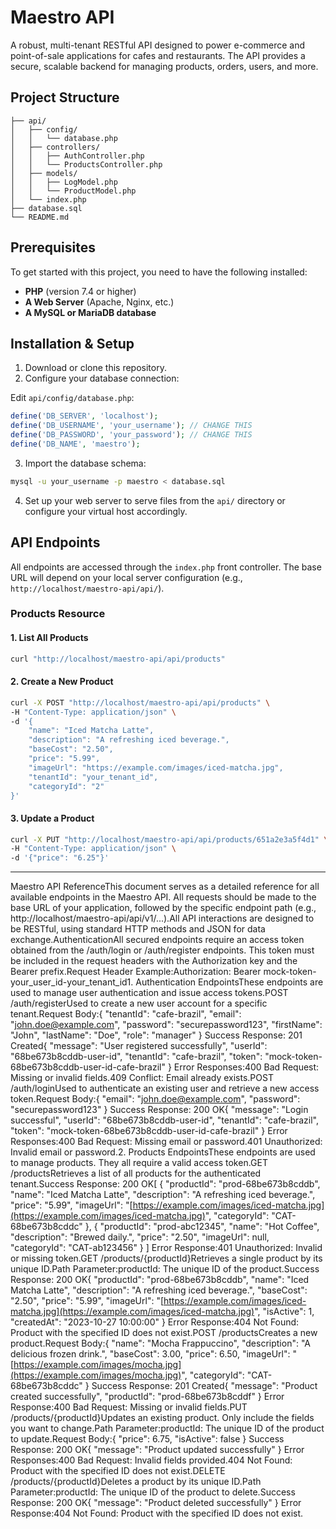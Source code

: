 # Maestro API

A robust, multi-tenant RESTful API designed to power e-commerce and point-of-sale applications for cafes and restaurants. The API provides a secure, scalable backend for managing products, orders, users, and more.

## Project Structure

```
├── api/
│   ├── config/
│   │   └── database.php
│   ├── controllers/
│   │   ├── AuthController.php
│   │   └── ProductsController.php
│   ├── models/
│   │   ├── LogModel.php
│   │   └── ProductModel.php
│   └── index.php
├── database.sql
└── README.md
```

## Prerequisites

To get started with this project, you need to have the following installed:
- **PHP** (version 7.4 or higher)
- **A Web Server** (Apache, Nginx, etc.)
- **A MySQL or MariaDB database**

## Installation & Setup

1. Download or clone this repository.
2. Configure your database connection:

Edit `api/config/database.php`:

```php
define('DB_SERVER', 'localhost');
define('DB_USERNAME', 'your_username'); // CHANGE THIS
define('DB_PASSWORD', 'your_password'); // CHANGE THIS
define('DB_NAME', 'maestro');
```

3. Import the database schema:

```sh
mysql -u your_username -p maestro < database.sql
```

4. Set up your web server to serve files from the `api/` directory or configure your virtual host accordingly.

## API Endpoints

All endpoints are accessed through the `index.php` front controller. The base URL will depend on your local server configuration (e.g., `http://localhost/maestro-api/api/`).

### Products Resource

#### 1. List All Products

```sh
curl "http://localhost/maestro-api/api/products"
```

#### 2. Create a New Product

```sh
curl -X POST "http://localhost/maestro-api/api/products" \
-H "Content-Type: application/json" \
-d '{
    "name": "Iced Matcha Latte",
    "description": "A refreshing iced beverage.",
    "baseCost": "2.50",
    "price": "5.99",
    "imageUrl": "https://example.com/images/iced-matcha.jpg",
    "tenantId": "your_tenant_id",
    "categoryId": "2"
}'
```

#### 3. Update a Product

```sh
curl -X PUT "http://localhost/maestro-api/api/products/651a2e3a5f4d1" \
-H "Content-Type: application/json" \
-d '{"price": "6.25"}'
```

---

Maestro API ReferenceThis document serves as a detailed reference for all available endpoints in the Maestro API. All requests should be made to the base URL of your application, followed by the specific endpoint path (e.g., http://localhost/maestro-api/api/v1/...).All API interactions are designed to be RESTful, using standard HTTP methods and JSON for data exchange.AuthenticationAll secured endpoints require an access token obtained from the /auth/login or /auth/register endpoints. This token must be included in the request headers with the Authorization key and the Bearer prefix.Request Header Example:Authorization: Bearer mock-token-your_user_id-your_tenant_id1. Authentication EndpointsThese endpoints are used to manage user authentication and issue access tokens.POST /auth/registerUsed to create a new user account for a specific tenant.Request Body:{
  "tenantId": "cafe-brazil",
  "email": "john.doe@example.com",
  "password": "securepassword123",
  "firstName": "John",
  "lastName": "Doe",
  "role": "manager"
}
Success Response: 201 Created{
  "message": "User registered successfully",
  "userId": "68be673b8cddb-user-id",
  "tenantId": "cafe-brazil",
  "token": "mock-token-68be673b8cddb-user-id-cafe-brazil"
}
Error Responses:400 Bad Request: Missing or invalid fields.409 Conflict: Email already exists.POST /auth/loginUsed to authenticate an existing user and retrieve a new access token.Request Body:{
  "email": "john.doe@example.com",
  "password": "securepassword123"
}
Success Response: 200 OK{
  "message": "Login successful",
  "userId": "68be673b8cddb-user-id",
  "tenantId": "cafe-brazil",
  "token": "mock-token-68be673b8cddb-user-id-cafe-brazil"
}
Error Responses:400 Bad Request: Missing email or password.401 Unauthorized: Invalid email or password.2. Products EndpointsThese endpoints are used to manage products. They all require a valid access token.GET /productsRetrieves a list of all products for the authenticated tenant.Success Response: 200 OK[
  {
    "productId": "prod-68be673b8cddb",
    "name": "Iced Matcha Latte",
    "description": "A refreshing iced beverage.",
    "price": "5.99",
    "imageUrl": "[https://example.com/images/iced-matcha.jpg](https://example.com/images/iced-matcha.jpg)",
    "categoryId": "CAT-68be673b8cddc"
  },
  {
    "productId": "prod-abc12345",
    "name": "Hot Coffee",
    "description": "Brewed daily.",
    "price": "2.50",
    "imageUrl": null,
    "categoryId": "CAT-ab123456"
  }
]
Error Response:401 Unauthorized: Invalid or missing token.GET /products/{productId}Retrieves a single product by its unique ID.Path Parameter:productId: The unique ID of the product.Success Response: 200 OK{
  "productId": "prod-68be673b8cddb",
  "name": "Iced Matcha Latte",
  "description": "A refreshing iced beverage.",
  "baseCost": "2.50",
  "price": "5.99",
  "imageUrl": "[https://example.com/images/iced-matcha.jpg](https://example.com/images/iced-matcha.jpg)",
  "isActive": 1,
  "createdAt": "2023-10-27 10:00:00"
}
Error Response:404 Not Found: Product with the specified ID does not exist.POST /productsCreates a new product.Request Body:{
  "name": "Mocha Frappuccino",
  "description": "A delicious frozen drink.",
  "baseCost": 3.00,
  "price": 6.50,
  "imageUrl": "[https://example.com/images/mocha.jpg](https://example.com/images/mocha.jpg)",
  "categoryId": "CAT-68be673b8cddc"
}
Success Response: 201 Created{
  "message": "Product created successfully",
  "productId": "prod-68be673b8cddf"
}
Error Response:400 Bad Request: Missing or invalid fields.PUT /products/{productId}Updates an existing product. Only include the fields you want to change.Path Parameter:productId: The unique ID of the product to update.Request Body:{
  "price": 6.75,
  "isActive": false
}
Success Response: 200 OK{
  "message": "Product updated successfully"
}
Error Responses:400 Bad Request: Invalid fields provided.404 Not Found: Product with the specified ID does not exist.DELETE /products/{productId}Deletes a product by its unique ID.Path Parameter:productId: The unique ID of the product to delete.Success Response: 200 OK{
  "message": "Product deleted successfully"
}
Error Response:404 Not Found: Product with the specified ID does not exist.
